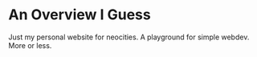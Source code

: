 # An Overview I Guess

Just my personal website for neocities.
A playground for simple webdev.
More or less.

